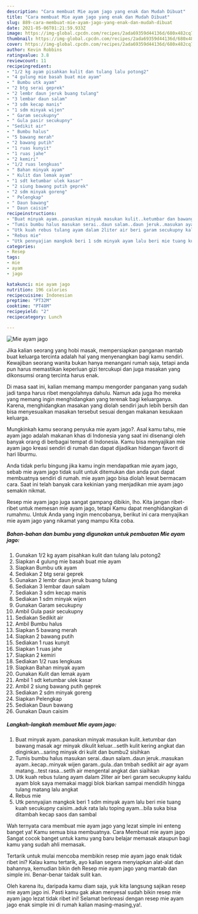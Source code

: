 ```yaml
---
description: "Cara membuat Mie ayam jago yang enak dan Mudah Dibuat"
title: "Cara membuat Mie ayam jago yang enak dan Mudah Dibuat"
slug: 889-cara-membuat-mie-ayam-jago-yang-enak-dan-mudah-dibuat
date: 2021-05-06T01:21:59.933Z
image: https://img-global.cpcdn.com/recipes/2ada69359d44136d/680x482cq70/mie-ayam-jago-foto-resep-utama.jpg
thumbnail: https://img-global.cpcdn.com/recipes/2ada69359d44136d/680x482cq70/mie-ayam-jago-foto-resep-utama.jpg
cover: https://img-global.cpcdn.com/recipes/2ada69359d44136d/680x482cq70/mie-ayam-jago-foto-resep-utama.jpg
author: Kevin Robbins
ratingvalue: 3.8
reviewcount: 11
recipeingredient:
- "1/2 kg ayam pisahkan kulit dan tulang lalu potong2"
- "4 gulung mie basah buat mie ayam"
- " Bumbu utk ayam"
- "2 btg serai geprek"
- "2 lembr daun jeruk buang tulang"
- "3 lembar daun salam"
- "3 sdm kecap manis"
- "1 sdm minyak wijen"
- " Garam secukupny"
- " Gula pasir secukupny"
- "Sedikit air"
- " Bumbu halus"
- "5 bawang merah"
- "2 bawang putih"
- "1 ruas kunyit"
- "1 ruas jahe"
- "2 kemiri"
- "1/2 ruas lengkuas"
- " Bahan minyak ayam"
- " Kulit dan lemak ayam"
- "1 sdt ketumbar ulek kasar"
- "2 siung bawang putih geprek"
- "2 sdm minyak goreng"
- " Pelengkap"
- " Daun bawang"
- " Daun caisim"
recipeinstructions:
- "Buat minyak ayam..panaskan minyak masukan kulit..ketumbar dan bawang masak agr minyak dikulit keluar...setlh kulit kering angkat dan dinginkan...saring minyak dri kulit dan bumbu2 sisihkan"
- "Tumis bumbu halus masukan serai..daun salam..daun jeruk..masukan ayam..kecap..minyak wijen garam..gula..dan tmbah sedikit air agr ayam matang...test rasa...setlh air mengental angkat dan siaihkan"
- "Utk kuah rebus tulang ayam dalam 2liter air beri garam secukupny kaldu ayam blok saya memakai maggi blok biarkan sampai mendidih hingga tulang matang lalu angkat"
- "Rebus mie"
- "Utk pennyajian mangkok beri 1 sdm minyak ayam lalu beri mie tuang kuah secukupny caisim..aduk rata lalu toping ayam...bila suka bisa ditambah kecap saos dan sambal"
categories:
- Resep
tags:
- mie
- ayam
- jago

katakunci: mie ayam jago 
nutrition: 196 calories
recipecuisine: Indonesian
preptime: "PT32M"
cooktime: "PT48M"
recipeyield: "2"
recipecategory: Lunch

---
```



![Mie ayam jago](https://img-global.cpcdn.com/recipes/2ada69359d44136d/680x482cq70/mie-ayam-jago-foto-resep-utama.jpg)

Jika kalian seorang yang hobi masak, mempersiapkan panganan mantab buat keluarga tercinta adalah hal yang menyenangkan bagi kamu sendiri. Kewajiban seorang  wanita bukan hanya menangani rumah saja, tetapi anda pun harus memastikan keperluan gizi tercukupi dan juga masakan yang dikonsumsi orang tercinta harus enak.

Di masa  saat ini, kalian memang mampu mengorder panganan yang sudah jadi tanpa harus ribet mengolahnya dahulu. Namun ada juga lho mereka yang memang ingin menghidangkan yang terenak bagi keluarganya. Karena, menghidangkan masakan yang diolah sendiri jauh lebih bersih dan bisa menyesuaikan masakan tersebut sesuai dengan makanan kesukaan keluarga. 



Mungkinkah kamu seorang penyuka mie ayam jago?. Asal kamu tahu, mie ayam jago adalah makanan khas di Indonesia yang saat ini disenangi oleh banyak orang di berbagai tempat di Indonesia. Kamu bisa menyajikan mie ayam jago kreasi sendiri di rumah dan dapat dijadikan hidangan favorit di hari liburmu.

Anda tidak perlu bingung jika kamu ingin mendapatkan mie ayam jago, sebab mie ayam jago tidak sulit untuk ditemukan dan anda pun dapat membuatnya sendiri di rumah. mie ayam jago bisa diolah lewat bermacam cara. Saat ini telah banyak cara kekinian yang menjadikan mie ayam jago semakin nikmat.

Resep mie ayam jago juga sangat gampang dibikin, lho. Kita jangan ribet-ribet untuk memesan mie ayam jago, tetapi Kamu dapat menghidangkan di rumahmu. Untuk Anda yang ingin mencobanya, berikut ini cara menyajikan mie ayam jago yang nikamat yang mampu Kita coba.

<!--inarticleads1-->

##### Bahan-bahan dan bumbu yang digunakan untuk pembuatan Mie ayam jago:

1. Gunakan 1/2 kg ayam pisahkan kulit dan tulang lalu potong2
1. Siapkan 4 gulung mie basah buat mie ayam
1. Siapkan  Bumbu utk ayam
1. Sediakan 2 btg serai geprek
1. Gunakan 2 lembr daun jeruk buang tulang
1. Sediakan 3 lembar daun salam
1. Sediakan 3 sdm kecap manis
1. Sediakan 1 sdm minyak wijen
1. Gunakan  Garam secukupny
1. Ambil  Gula pasir secukupny
1. Sediakan Sedikit air
1. Ambil  Bumbu halus
1. Siapkan 5 bawang merah
1. Siapkan 2 bawang putih
1. Sediakan 1 ruas kunyit
1. Siapkan 1 ruas jahe
1. Siapkan 2 kemiri
1. Sediakan 1/2 ruas lengkuas
1. Siapkan  Bahan minyak ayam
1. Gunakan  Kulit dan lemak ayam
1. Ambil 1 sdt ketumbar ulek kasar
1. Ambil 2 siung bawang putih geprek
1. Sediakan 2 sdm minyak goreng
1. Siapkan  Pelengkap
1. Sediakan  Daun bawang
1. Gunakan  Daun caisim




<!--inarticleads2-->

##### Langkah-langkah membuat Mie ayam jago:

1. Buat minyak ayam..panaskan minyak masukan kulit..ketumbar dan bawang masak agr minyak dikulit keluar...setlh kulit kering angkat dan dinginkan...saring minyak dri kulit dan bumbu2 sisihkan
1. Tumis bumbu halus masukan serai..daun salam..daun jeruk..masukan ayam..kecap..minyak wijen garam..gula..dan tmbah sedikit air agr ayam matang...test rasa...setlh air mengental angkat dan siaihkan
1. Utk kuah rebus tulang ayam dalam 2liter air beri garam secukupny kaldu ayam blok saya memakai maggi blok biarkan sampai mendidih hingga tulang matang lalu angkat
1. Rebus mie
1. Utk pennyajian mangkok beri 1 sdm minyak ayam lalu beri mie tuang kuah secukupny caisim..aduk rata lalu toping ayam...bila suka bisa ditambah kecap saos dan sambal




Wah ternyata cara membuat mie ayam jago yang lezat simple ini enteng banget ya! Kamu semua bisa membuatnya. Cara Membuat mie ayam jago Sangat cocok banget untuk kamu yang baru belajar memasak ataupun bagi kamu yang sudah ahli memasak.

Tertarik untuk mulai mencoba membikin resep mie ayam jago enak tidak ribet ini? Kalau kamu tertarik, ayo kalian segera menyiapkan alat-alat dan bahannya, kemudian bikin deh Resep mie ayam jago yang mantab dan simple ini. Benar-benar taidak sulit kan. 

Oleh karena itu, daripada kamu diam saja, yuk kita langsung sajikan resep mie ayam jago ini. Pasti kamu gak akan menyesal sudah bikin resep mie ayam jago lezat tidak ribet ini! Selamat berkreasi dengan resep mie ayam jago enak simple ini di rumah kalian masing-masing,ya!.

